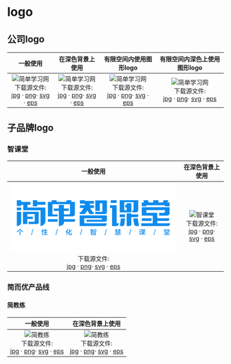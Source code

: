 # logo

## 公司logo

|一般使用|在深色背景上使用|有限空间内使用图形logo|有限空间内深色上使用图形logo|
|:--:|:--:|:--:|:--:|
|![简单学习网](https://guidelines.cc/assets/attachment/logos/logo__jd100.png ':size=300') <br> 下载源文件: <br> [jpg](https://guidelines.cc/assets/attachment/logos/logo__jd100-jpg.zip)  · [png](https://guidelines.cc/assets/attachment/logos/logo__jd100-png.zip)· [svg](https://guidelines.cc/assets/attachment/logos/logo__jd100-svg.zip)  · [eps](https://guidelines.cc/assets/attachment/logos/logo__jd100-eps.zip)  |![简单学习网](https://guidelines.cc/assets/attachment/logos/logo__jd100-inverse.png ':size=300') <br> 下载源文件: <br> [jpg](https://guidelines.cc/assets/attachment/logos/logo__jd100-inverse-jpg.zip)  · [png](https://guidelines.cc/assets/attachment/logos/logo__jd100-inverse-png.zip)· [svg](https://guidelines.cc/assets/attachment/logos/logo__jd100-inverse-svg.zip)  · [eps](https://guidelines.cc/assets/attachment/logos/logo__jd100-inverse-eps.zip) |![简单学习网](https://guidelines.cc/assets/attachment/logos/logo__jd100-shapeonly.png ':size=100') <br> 下载源文件: <br> [jpg](https://guidelines.cc/assets/attachment/logos/logo__jd100-shapeonly-jpg.zip)  · [png](https://guidelines.cc/assets/attachment/logos/logo__jd100-shapeonly-png.zip)· [svg](https://guidelines.cc/assets/attachment/logos/logo__jd100-shapeonly-svg.zip)  · [eps](https://guidelines.cc/assets/attachment/logos/logo__jd100-shapeonly-eps.zip) |![简单学习网](https://guidelines.cc/assets/attachment/logos/logo__jd100-shapeonly-inverse.png ':size=100') <br> 下载源文件: <br> [jpg](https://guidelines.cc/assets/attachment/logos/logo__jd100-shapeonly-inverse-jpg.zip)  · [png](https://guidelines.cc/assets/attachment/logos/logo__jd100-shapeonly-inverse-png.zip)· [svg](https://guidelines.cc/assets/attachment/logos/logo__jd100-shapeonly-inverse-svg.zip)  · [eps](https://guidelines.cc/assets/attachment/logos/logo__jd100-shapeonly-inverse-eps.zip) |

## 子品牌logo

<!-- ### 简单学习网

|一般使用|在深色背景上使用|有限空间内使用图形logo|
|:--:|:--:|:--:|
|![智课堂](/assets/attachment/logos/{replace}.png) <br> 下载源文件: <br> [jpg](/assets/attachment/logos/{replace}-jpg.zip)  · [png](/assets/attachment/logos/{replace}-png.zip)· [svg](/assets/attachment/logos/{replace}-svg.zip)  · [eps](/assets/attachment/logos/{replace}-eps.zip)  |![智课堂](/assets/attachment/logos/{replace}-inverse.png) <br> 下载源文件: <br> [jpg](/assets/attachment/logos/{replace}-inverse-jpg.zip)  · [png](/assets/attachment/logos/{replace}-inverse-png.zip)· [svg](/assets/attachment/logos/{replace}-inverse-svg.zip)  · [eps](/assets/attachment/logos/{replace}-inverse-eps.zip) |![智课堂](/assets/attachment/logos/{replace}-shapeonly.png) <br> 下载源文件: <br> [jpg](/assets/attachment/logos/{replace}-shapeonly-jpg.zip)  · [png](/assets/attachment/logos/{replace}-shapeonly-png.zip)· [svg](/assets/attachment/logos/{replace}-shapeonly-svg.zip)  · [eps](/assets/attachment/logos/{replace}-shapeonly-eps.zip) | -->

### 智课堂

|一般使用|在深色背景上使用|
|:--:|:--:|
|![智课堂](../../assets/attachment/logos/logo__zkt.png) <br> 下载源文件: <br> [jpg](https://guidelines.cc/assets/attachment/logos/logo__zkt-jpg.zip)  · [png](https://guidelines.cc/assets/attachment/logos/logo__zkt-png.zip)· [svg](https://guidelines.cc/assets/attachment/logos/logo__zkt-svg.zip)  · [eps](https://guidelines.cc/assets/attachment/logos/logo__zkt-eps.zip)  |![智课堂](https://guidelines.cc/assets/attachment/logos/logo__zkt-inverse.png) <br> 下载源文件: <br> [jpg](https://guidelines.cc/assets/attachment/logos/logo__zkt-inverse-jpg.zip)  · [png](https://guidelines.cc/assets/attachment/logos/logo__zkt-inverse-png.zip)· [svg](https://guidelines.cc/assets/attachment/logos/logo__zkt-inverse-svg.zip)  · [eps](https://guidelines.cc/assets/attachment/logos/logo__zkt-inverse-eps.zip) |

### 简而优产品线

<!-- #### 双师精品课

|一般使用|在深色背景上使用|有限空间内使用图形logo|
|:--:|:--:|:--:|
|![智课堂](/assets/attachment/logos/{replace}.png) <br> 下载源文件: <br> [jpg](/assets/attachment/logos/{replace}-jpg.zip)  · [png](/assets/attachment/logos/{replace}-png.zip)· [svg](/assets/attachment/logos/{replace}-svg.zip)  · [eps](/assets/attachment/logos/{replace}-eps.zip)  |![智课堂](/assets/attachment/logos/{replace}-inverse.png) <br> 下载源文件: <br> [jpg](/assets/attachment/logos/{replace}-inverse-jpg.zip)  · [png](/assets/attachment/logos/{replace}-inverse-png.zip)· [svg](/assets/attachment/logos/{replace}-inverse-svg.zip)  · [eps](/assets/attachment/logos/{replace}-inverse-eps.zip) |![智课堂](/assets/attachment/logos/{replace}-shapeonly.png) <br> 下载源文件: <br> [jpg](/assets/attachment/logos/{replace}-shapeonly-jpg.zip)  · [png](/assets/attachment/logos/{replace}-shapeonly-png.zip)· [svg](/assets/attachment/logos/{replace}-shapeonly-svg.zip)  · [eps](/assets/attachment/logos/{replace}-shapeonly-eps.zip) | -->

#### 简教练

|一般使用|在深色背景上使用|
|:--:|:--:|
|![简教练](https://guidelines.cc/assets/attachment/logos/logo__jjl.png) <br> 下载源文件: <br> [jpg](https://guidelines.cc/assets/attachment/logos/logo__jjl-jpg.zip)  · [png](https://guidelines.cc/assets/attachment/logos/logo__jjl-png.zip)· [svg](https://guidelines.cc/assets/attachment/logos/logo__jjl-svg.zip)  · [eps](https://guidelines.cc/assets/attachment/logos/logo__jjl-eps.zip)  |![简教练](https://guidelines.cc/assets/attachment/logos/logo__jjl-inverse.png) <br> 下载源文件: <br> [jpg](https://guidelines.cc/assets/attachment/logos/logo__jjl-inverse-jpg.zip)  · [png](https://guidelines.cc/assets/attachment/logos/logo__jjl-inverse-png.zip)· [svg](https://guidelines.cc/assets/attachment/logos/logo__jjl-inverse-svg.zip)  · [eps](https://guidelines.cc/assets/attachment/logos/logo__jjl-inverse-eps.zip) |
